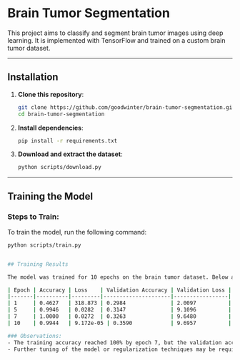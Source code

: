 # Brain Tumor Segmentation

This project aims to classify and segment brain tumor images using deep learning. It is implemented with TensorFlow and trained on a custom brain tumor dataset.

---

## Installation

1. **Clone this repository**:
    ```bash
    git clone https://github.com/goodwinter/brain-tumor-segmentation.git
    cd brain-tumor-segmentation
    ```

2. **Install dependencies**:
    ```bash
    pip install -r requirements.txt
    ```

3. **Download and extract the dataset**:
    ```bash
    python scripts/download.py
    ```

---

## Training the Model

### Steps to Train:
To train the model, run the following command:
```bash
python scripts/train.py


## Training Results

The model was trained for 10 epochs on the brain tumor dataset. Below are the results:

| Epoch | Accuracy | Loss    | Validation Accuracy | Validation Loss |
|-------|----------|---------|---------------------|-----------------|
| 1     | 0.4627   | 318.873 | 0.2984              | 2.0097          |
| 5     | 0.9946   | 0.0282  | 0.3147              | 9.1096          |
| 7     | 1.0000   | 0.0272  | 0.3263              | 9.6480          |
| 10    | 0.9944   | 9.172e-05 | 0.3590            | 9.6957          |

### Observations:
- The training accuracy reached 100% by epoch 7, but the validation accuracy remained low (~36%), indicating potential overfitting.
- Further tuning of the model or regularization techniques may be required to improve validation performance.
